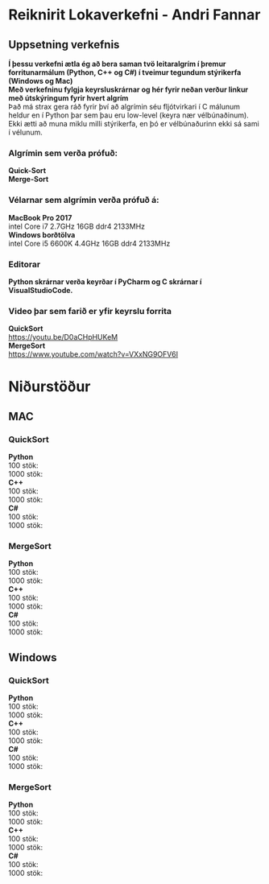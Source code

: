 # Reiknirit Lokaverkefni - Andri Fannar
## Uppsetning verkefnis
**Í þessu verkefni ætla ég að bera saman tvö leitaralgrím í þremur forritunarmálum (Python, C++ og C#) í tveimur tegundum stýrikerfa (Windows og Mac)**  
**Með verkefninu fylgja keyrsluskrárnar og hér fyrir neðan verður linkur með útskýringum fyrir hvert algrím**  
Það má strax gera ráð fyrir því að algrímin séu fljótvirkari í C málunum heldur en í Python þar sem þau eru low-level (keyra nær vélbúnaðinum).  
Ekki ætti að muna miklu milli stýrikerfa, en þó er vélbúnaðurinn ekki sá sami í vélunum.  
### Algrímin sem verða prófuð:  
**Quick-Sort**   
**Merge-Sort**  
### Vélarnar sem algrímin verða prófuð á:  
**MacBook Pro 2017**  
intel Core i7 2.7GHz
16GB ddr4 2133MHz  
**Windows borðtölva**  
intel Core i5 6600K 4.4GHz
16GB ddr4 2133MHz  
### Editorar  
**Python skrárnar verða keyrðar í PyCharm og C skrárnar í VisualStudioCode.**  

### Video þar sem farið er yfir keyrslu forrita  
**QuickSort**  
https://youtu.be/D0aCHpHUKeM  
**MergeSort**  
https://www.youtube.com/watch?v=VXxNG9OFV6I  

# Niðurstöður  
## MAC  
### QuickSort
**Python**  
100 stök:  
1000 stök:  
**C++**  
100 stök:  
1000 stök:  
**C#**  
100 stök:  
1000 stök:  
### MergeSort  
**Python**  
100 stök:  
1000 stök:  
**C++**  
100 stök:  
1000 stök:  
**C#**  
100 stök:  
1000 stök:  

## Windows  
### QuickSort
**Python**  
100 stök:  
1000 stök:  
**C++**  
100 stök:  
1000 stök:  
**C#**  
100 stök:  
1000 stök:  
### MergeSort  
**Python**  
100 stök:  
1000 stök:  
**C++**  
100 stök:  
1000 stök:  
**C#**  
100 stök:  
1000 stök:  

